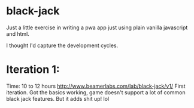 # black-jack
Just a little exercise in writing a pwa app just using plain vanilla javascript and html.

I thought I'd capture the development cycles.

# Iteration 1:
Time: 10 to 12 hours
http://www.beamerlabs.com/lab/black-jack/v1/
First iteration. Got the basics working, game doesn't support a lot of common black jack features. But it adds shit up! lol



